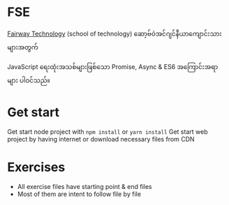 # FSE
<a href="://fairway.com.mm/">Fairway Technology</a> (school of technology)
ဆော့ဗ်ဝဲအင်ဂျင်နီယာကျောင်းသားများအတွက်

JavaScript ရေးထုံးအသစ်များဖြစ်သော Promise, Async & ES6 အကြောင်းအရာများ ပါဝင်သည်။

# Get start
Get start node project with `npm install` or `yarn install`
Get start web project by having internet or download necessary files from CDN
# Exercises
* All exercise files have starting point & end files
* Most of them are intent to follow file by file
